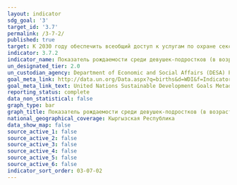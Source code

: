 ```yaml
---
layout: indicator
sdg_goal: '3'
target_id: '3.7'
permalink: /3-7-2/
published: true
target: К 2030 году обеспечить всеобщий доступ к услугам по охране сексуального и репродуктивного здоровья, включая услуги по планированию семьи, информирование и просвещение, и учет вопросов охраны репродуктивного здоровья в национальных стратегиях и программах
indicator: 3.7.2
indicator_name: Показатель рождаемости среди девушек-подростков (в возрасте от 10 до 14 лет; в возрасте от 15 до 19 лет) на 1000 женщин в данной возрастной группе
un_designated_tier: 2.0
un_custodian_agency: Department of Economic and Social Affairs (DESA) Population Division United Nations Population Fund (UNFPA )
goal_meta_link: http://data.un.org/Data.aspx?q=births&d=WDI&f=Indicator_Code%3aSP.ADO.TFRT
goal_meta_link_text: United Nations Sustainable Development Goals Metadata (PDF 90.8 KB)
reporting_status: complete
data_non_statistical: false
graph_type: bar
graph_title: Показатель рождаемости среди девушек-подростков (в возрасте от 10 до 14 лет; в возрасте от 15 до 19 лет) на 1000 женщин в данной возрастной группе
national_geographical_coverage: Кыргызская Республика
data_show_map: false
source_active_1: false
source_active_2: false
source_active_3: false
source_active_4: false
source_active_5: false
source_active_6: false
indicator_sort_order: 03-07-02
---
```


